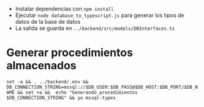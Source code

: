 - Instalar dependencias con `npm install`
- Ejecutar `node database_to_typescript.js` para generar los tipos de datos de la base de datos
- La salida se guarda en `../backend/src/models/DBInterfaces.ts`

# Generar procedimientos almacenados

`set -a && . ../backend/.env &&  DB_CONNECTION_STRING=mssql://$DB_USER:$DB_PASS@$DB_HOST:$DB_PORT/$DB_NAME && set +a &&  echo "Generando procedimientos $DB_CONNECTION_STRING" && yo mssql-types `

 
